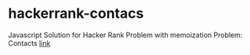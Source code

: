# hackerrank-contacs

Javascript Solution for Hacker Rank Problem with memoization
Problem: Contacts [link](https://www.hackerrank.com/challenges/contacts/problem)
